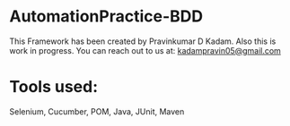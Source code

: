 # AutomationPractice-BDD
This Framework has been created by Pravinkumar D Kadam. Also this is work in progress.  You can reach out to us at: kadampravin05@gmail.com
# Tools used:
Selenium, Cucumber, POM, Java, JUnit, Maven
